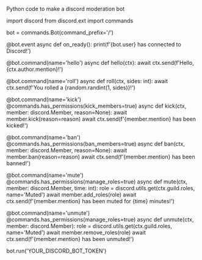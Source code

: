 Python code to make a discord moderation bot

import discord
from discord.ext import commands

bot = commands.Bot(command_prefix='/')

@bot.event
async def on_ready():
    print(f'{bot.user} has connected to Discord!')

@bot.command(name='hello')
async def hello(ctx):
    await ctx.send(f'Hello, {ctx.author.mention}!')

@bot.command(name='roll')
async def roll(ctx, sides: int):
    await ctx.send(f'You rolled a {random.randint(1, sides)}!')

@bot.command(name='kick')
@commands.has_permissions(kick_members=true)
async def kick(ctx, member: discord.Member, reason=None):
    await member.kick(reason=reason)
    await ctx.send(f'{member.mention} has been kicked!')

@bot.command(name='ban')
@commands.has_permissions(ban_members=true)
async def ban(ctx, member: discord.Member, reason=None):
    await member.ban(reason=reason)
    await ctx.send(f'{member.mention} has been banned!')

@bot.command(name='mute')
@commands.has_permissions(manage_roles=true)
async def mute(ctx, member: discord.Member, time: int):
    role = discord.utils.get(ctx.guild.roles, name='Muted')
    await member.add_roles(role)
    await ctx.send(f'{member.mention} has been muted for {time} minutes!')

@bot.command(name='unmute')
@commands.has_permissions(manage_roles=true)
async def unmute(ctx, member: discord.Member):
    role = discord.utils.get(ctx.guild.roles, name='Muted')
    await member.remove_roles(role)
    await ctx.send(f'{member.mention} has been unmuted!')

bot.run('YOUR_DISCORD_BOT_TOKEN')
